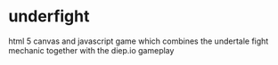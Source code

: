 # underfight

html 5 canvas and javascript game which combines the undertale fight mechanic together with the diep.io gameplay
